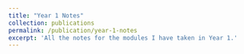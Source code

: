 ```yaml
---
title: "Year 1 Notes"
collection: publications
permalink: /publication/year-1-notes
excerpt: 'All the notes for the modules I have taken in Year 1.'
---
```

